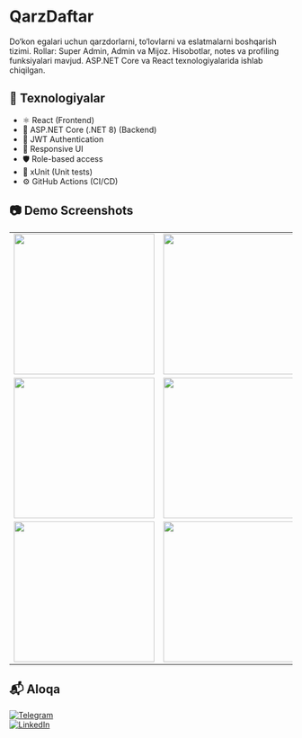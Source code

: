 # QarzDaftar
Do‘kon egalari uchun qarzdorlarni, to‘lovlarni va eslatmalarni boshqarish tizimi. Rollar: Super Admin, Admin va Mijoz. Hisobotlar, notes va profiling funksiyalari mavjud. ASP.NET Core va React texnologiyalarida ishlab chiqilgan.

## 🚀 Texnologiyalar

- ⚛️ React (Frontend)
- 🧱 ASP.NET Core (.NET 8) (Backend)
- 🔐 JWT Authentication
- 📱 Responsive UI
- 🛡️ Role-based access
- 🧪 xUnit (Unit tests)
- ⚙️ GitHub Actions (CI/CD)

## 📷 Demo Screenshots
<table>
  <tr>
    <td><img src="https://github.com/user-attachments/assets/d2edb183-1dab-4b8f-b825-641effb62dc0" width="250"/></td>
    <td><img src="https://github.com/user-attachments/assets/d0aa0744-45f8-4238-8ec3-ecd717fa25f0" width="250"/></td>
    <td><img src="https://github.com/user-attachments/assets/7b5e8a75-7126-400e-a494-aaacf253916e" width="250"/></td>
  </tr>
  <tr>
    <td><img src="https://github.com/user-attachments/assets/eeb4d0f2-295a-40a2-8787-3554d7fb7bfc" width="250"/></td>
    <td><img src="https://github.com/user-attachments/assets/97019d2b-baaf-42b3-8aea-cecafee0d7ef" width="250"/></td>
    <td><img src="https://github.com/user-attachments/assets/d366cb17-cd24-4e5f-a70f-c48aace3d7b4" width="250"/></td>
  </tr>
  <tr>
    <td><img src="https://github.com/user-attachments/assets/40f90684-75c7-4569-bdd4-6ddc99450863" width="250"/></td>
    <td><img src="https://github.com/user-attachments/assets/951b4dfe-05b5-4ad8-8f12-c50d82fb4803" width="250"/></td>
    <td><img src="https://github.com/user-attachments/assets/3a66ab43-e1e4-4cee-9638-d7e679b8923c" width="250"/></td>
  </tr>
</table>

## 📬 Aloqa
[![Telegram](https://img.shields.io/badge/Telegram-@DilmurodDeveloper-2CA5E0?logo=telegram&style=flat)](https://t.me/DilmurodDeveloper)  
[![LinkedIn](https://img.shields.io/badge/LinkedIn-Dilmurod%20Madirimov-0077B5?logo=linkedin&style=flat)](https://www.linkedin.com/in/dilmurodmadirimov)

